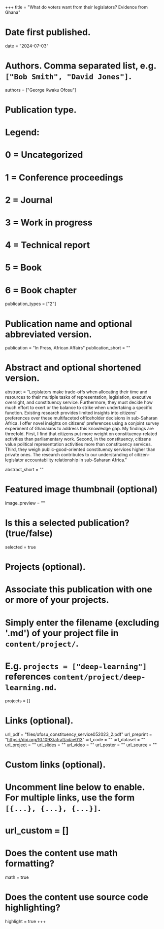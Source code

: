 +++
title = "What do voters want from their legislators? Evidence from Ghana"

# Date first published.
date = "2024-07-03"

# Authors. Comma separated list, e.g. `["Bob Smith", "David Jones"]`.
authors = ["George Kwaku Ofosu"]

# Publication type.
# Legend:
# 0 = Uncategorized
# 1 = Conference proceedings
# 2 = Journal
# 3 = Work in progress
# 4 = Technical report
# 5 = Book
# 6 = Book chapter
publication_types = ["2"]

# Publication name and optional abbreviated version.
publication = "In Press, African Affairs"
publication_short = ""

# Abstract and optional shortened version.
abstract = "Legislators make trade-offs when allocating their time and resources to their multiple tasks of representation, legislation, executive oversight, and constituency service. Furthermore, they must decide how much effort to exert or the balance to strike when undertaking a specific function. Existing research provides limited insights into citizens’ preferences over these multifaceted officeholder decisions in sub-Saharan Africa. I offer novel insights on citizens’ preferences using a conjoint survey experiment of Ghanaians to address this knowledge gap. My findings are threefold. First, I find that citizens put more weight on constituency-related activities than parliamentary work. Second, in the constituency, citizens value political representation activities more than constituency services. Third, they weigh public-good-oriented constituency services higher than private ones. The research contributes to our understanding of citizen-legislator accountability relationship in sub-Saharan Africa."

abstract_short = ""

# Featured image thumbnail (optional)
image_preview = ""

# Is this a selected publication? (true/false)
selected = true

# Projects (optional).
#   Associate this publication with one or more of your projects.
#   Simply enter the filename (excluding '.md') of your project file in `content/project/`.
#   E.g. `projects = ["deep-learning"]` references `content/project/deep-learning.md`.
projects = []

# Links (optional).
url_pdf = "files/ofosu_constituency_service052023_2.pdf"
url_preprint = "https://doi.org/10.1093/afraf/adae013"
url_code = ""
url_dataset = ""
url_project = ""
url_slides = ""
url_video = ""
url_poster = ""
url_source = ""

# Custom links (optional).
#   Uncomment line below to enable. For multiple links, use the form `[{...}, {...}, {...}]`.
# url_custom = []

# Does the content use math formatting?
math = true

# Does the content use source code highlighting?
highlight = true
+++
